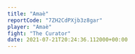 ```yaml
---
title: "Amaè"
reportCode: "7ZH2CdPXjb3z8gar"
player: "Amaè"
fight: "The Curator"
date: 2021-07-21T20:24:36.112000+00:00
---
```

